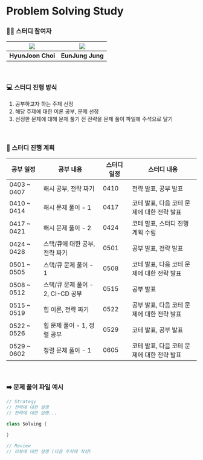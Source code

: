 # Problem Solving Study

### 🧞‍♀️ 스터디 참여자

|[![](https://github.com/H-Zoon.png?size=100)](https://github.com/H-Zoon) |[![](https://github.com/eunjjungg.png?size=100)](https://github.com/eunjjungg) |
|:---:|:---:|
| **HyunJoon Choi** | **EunJung Jung** | 

<br/>

### 💻 스터디 진행 방식 

1. 공부하고자 하는 주제 선정
2. 해당 주제에 대한 이론 공부, 문제 선정
3. 선정한 문제에 대해 문제 풀기 전 전략을 문제 풀이 파일에 주석으로 달기

<br/>    

### 📆 스터디 진행 계획

| 공부 일정 | 공부 내용 | 스터디 일정 | 스터디 내용 |
| --- | --- | --- | --- |
| 0403 ~ 0407 | 해시 공부, 전략 짜기 | 0410 | 전략 발표, 공부 발표 |
| 0410 ~ 0414 | 해시 문제 풀이 - 1 | 0417 | 코테 발표, 다음 코테 문제에 대한 전략 발표 |
| 0417 ~ 0421 | 해시 문제 풀이 - 2 | 0424 | 코테 발표, 스터디 진행 계획 수립 |
| 0424 ~ 0428 | 스택/큐에 대한 공부, 전략 짜기  | 0501 | 공부 발표, 전략 발표 |
| 0501 ~ 0505 | 스택/큐 문제 풀이 - 1 | 0508 | 코테 발표, 다음 코테 문제에 대한 전략 발표 |
| 0508 ~ 0512 | 스택/큐 문제 풀이 - 2, CI-CD 공부 | 0515 | 공부 발표 |
| 0515 ~ 0519 | 힙 이론, 전략 짜기 | 0522 | 공부 발표, 다음 코테 문제에 대한 전략 발표  |
| 0522 ~ 0526 | 힙 문제 풀이 - 1, 정렬 공부 | 0529 | 코테 발표, 공부 발표  |
| 0529 ~ 0602 | 정렬 문제 풀이 - 1 | 0605 | 코테 발표, 다음 코테 문제에 대한 전략 발표  |


<br/>

### ➡️ 문제 풀이 파일 예시

```kotlin
// Strategy 
// 전략에 대한 설명
// 전략에 대한 설명...

class Solving {

}

// Review
// 리뷰에 대한 설명 (다음 주차에 작성)
```
